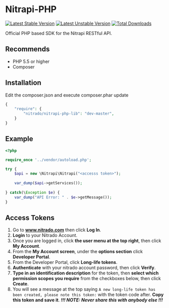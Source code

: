Nitrapi-PHP
===========

[![Latest Stable Version](https://poser.pugx.org/nitrado/nitrapi-php-lib/v/stable.png)](https://packagist.org/packages/nitrado/nitrapi-php-lib)
[![Latest Unstable Version](https://poser.pugx.org/nitrado/nitrapi-php-lib/v/unstable.svg)](https://packagist.org/packages/nitrado/nitrapi-php-lib)
[![Total Downloads](https://poser.pugx.org/nitrado/nitrapi-php-lib/downloads.png)](https://packagist.org/packages/nitrado/nitrapi-php-lib)

Official PHP based SDK for the Nitrapi RESTful API.


Recommends
---------

* PHP 5.5 or higher
* Composer


Installation
------------

Edit the composer.json and execute composer.phar update
``` php
{
    "require": {
        "nitrado/nitrapi-php-lib": "dev-master",
    }
}
```

Example
-------

```php
<?php

require_once '../vendor/autoload.php';

try {
    $api = new \Nitrapi\Nitrapi("<accesss token>");
    
    var_dump($api->getServices());
    
} catch(\Exception $e) {
    var_dump("API Error: " . $e->getMessage());
}
```

Access Tokens
-------
1. Go to **www.nitrado.com** then click **Log In**.
2. **Login** to your Nitrado Account.
3. Once you are logged in, click **the user menu at the top right**, then click **My Account**.
4. From the **My Account screen**, under the **options section** click **Developer Portal**.
5. From the Developer Portal, click **Long-life tokens**.
6. **Authenticate** with your nitrado account password, then click **Verify**.
7. **Type in an identification description** for the token, then **select which permission scopes you require** from the checkboxes below, then click **Create**.
8. You will see a message at the top saying 
`A new long-life token has been created, please note this token:` with the token code after. **Copy this token and save it**. 
***!!! NOTE: Never share this with anybody else !!!***
